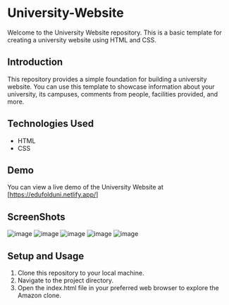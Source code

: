# University-Website

Welcome to the University Website repository. This is a basic template for creating a university website using HTML and CSS.

## Introduction

This repository provides a simple foundation for building a university website. You can use this template to showcase information about your university, its campuses, comments from people, facilities provided, and more.

## Technologies Used
- HTML
- CSS

## Demo
You can view a live demo of the University Website at [https://edufolduni.netlify.app/]

## ScreenShots

![image](https://github.com/Kanish-Gupta/University-Website/assets/117005598/ee6f36d2-81de-4ff9-9cac-2f538d063ec0)
![image](https://github.com/Kanish-Gupta/University-Website/assets/117005598/603da9c3-ca4d-4ed0-b546-e4ca76dd1c96)
![image](https://github.com/Kanish-Gupta/University-Website/assets/117005598/8e75c791-592c-43f6-9272-dffbe8213c3e)
![image](https://github.com/Kanish-Gupta/University-Website/assets/117005598/adda9dcb-3074-4870-92b6-9235e4fbf36c)
![image](https://github.com/Kanish-Gupta/University-Website/assets/117005598/3d76cd63-2a8c-467f-bbff-411a12cc7ec4)



## Setup and Usage
1. Clone this repository to your local machine.
2. Navigate to the project directory.
3. Open the index.html file in your preferred web browser to explore the Amazon clone.
